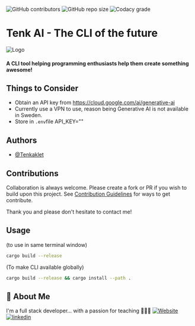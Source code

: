 ![GitHub contributors](https://img.shields.io/github/contributors/tenkaklet/tenk-ai)
![GitHub repo size](https://img.shields.io/github/repo-size/tenkaklet/tenk-ai?style=plastic)
![Codacy grade](https://img.shields.io/codacy/grade/1388eb69f15c41d5a96e9715fb3be14f?style=for-the-badge&logo=Codacy&label=Codacy&labelColor=%23a80000)


# Tenk AI - The CLI of the future

![Logo](https://i.ibb.co/HqfQLYx/Untitled-1.jpg)

#### A CLI tool helping programming enthusiasts help them create something awesome!


## Things to Consider

- Obtain an API key from https://cloud.google.com/ai/generative-ai
- Currently use a VPN to use, reason being Generative AI is not available in Sweden.
- Store in `.env`file API_KEY="<Your Key here>"



## Authors

- [@Tenkaklet](https://www.github.com/Tenkaklet)


## Contributions

Collaboration is always welcome.
Please create a fork or PR if you wish to build upon this project.
See [Contribution Guidelines](https://docs.github.com/en/communities/setting-up-your-project-for-healthy-contributions/setting-guidelines-for-repository-contributors) for ways to get contribute.

Thank you and please don't hesitate to contact me!


## Usage

(to use in same terminal window)
``` bash 
cargo build --release
```

(To make CLI available globally)
``` bash
cargo build --release && cargo install --path .
```


## 🚀 About Me
I'm a full stack developer... with a passion for teaching 👨🏼‍💻
[![Website](https://img.shields.io/badge/my_portfolio-000?style=for-the-badge&logo=ko-fi&logoColor=white)](https://tenkakletcom.vercel.app/)
[![linkedin](https://img.shields.io/badge/linkedin-0A66C2?style=for-the-badge&logo=linkedin&logoColor=white)](https://www.linkedin.com/in/maxcarlquist/)


